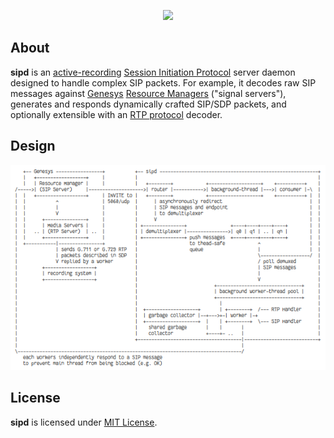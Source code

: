 <p align="center">
  <img src="https://media.githubusercontent.com/media/initbar/initbar/main/github/sipd.png">
</p>

## About

**sipd** is an [active-recording](https://en.wikipedia.org/wiki/VoIP_recording) [Session Initiation Protocol](https://www.ietf.org/rfc/rfc3261.txt) server daemon designed to handle complex SIP packets. For example, it decodes raw SIP messages against [Genesys](https://www.genesys.com) [Resource Managers](https://docs.genesys.com/Documentation/GVP/85/GDG/GCRM) ("signal servers"), generates and responds dynamically crafted SIP/SDP packets, and optionally extensible with an [RTP protocol](https://en.wikipedia.org/wiki/Real-time_Transport_Protocol) decoder.

## Design

<p align="center">
  <img src="./docs/design.png">
</p>

## License

**sipd** is licensed under [MIT License](./LICENSE).
